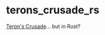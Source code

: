 # terons_crusade_rs

[Teron's Crusade](https://github.com/MysteryCoder456/Terons-Crusade)... but in Rust?
